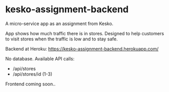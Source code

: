 # kesko-assignment-backend

A micro-service app as an assignment from Kesko.

App shows how much traffic there is in stores. 
Designed to help customers to visit stores when the traffic is low and to stay safe.

Backend at Heroku: https://kesko-assignment-backend.herokuapp.com/

No database. Available API calls: 
- /api/stores
- /api/stores/id (1-3)

Frontend coming soon..
